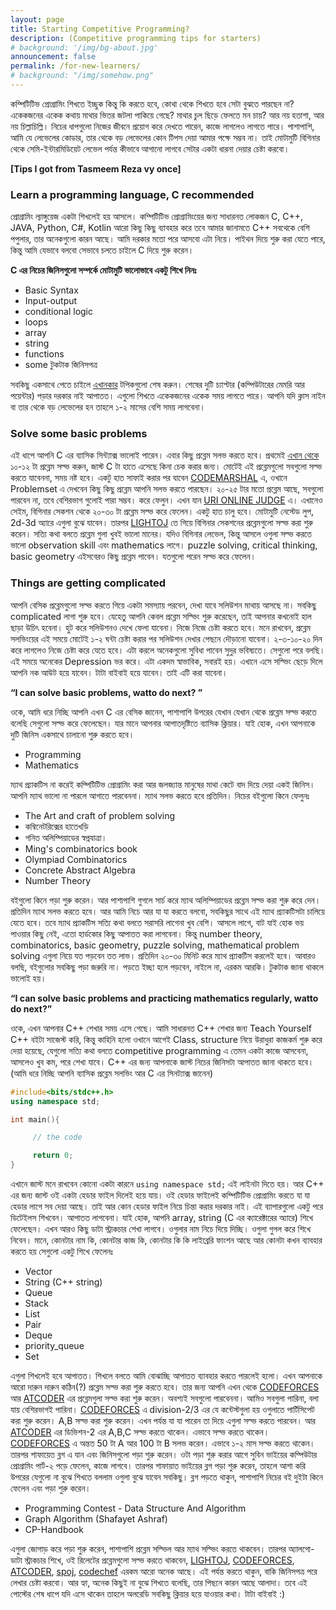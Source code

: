 ```yaml
---
layout: page
title: Starting Competitive Programming?
description: (Competitive programming tips for starters)
# background: '/img/bg-about.jpg'
announcement: false
permalink: /for-new-learners/
# background: "/img/somehow.png"
---
```


কম্পিটিটিভ প্রোগ্রামিং শিখতে ইচ্ছুক কিন্তু কি করতে হবে, কোথা থেকে শিখতে হবে সেটা বুঝতে পারছেন না? একেকজনের একেক কথায় মাথার ভিতর জটলা পাকিয়ে গেছে? মাথার চুল ছিড়ে ফেলতে মন চায়? আর নয় হতাশা, আর নয় চিল্লাচিল্লি। নিচের ধাপগুলো নিজের জীবনে প্রয়োগ করে দেখতে পারেন, কাজে লাগলেও লাগতে পারে। পাশাপাশি, আমি যে লেভেলের কোডার, তার থেকে বড় লেভেলের কোন টিপস দেয়া আমার পক্ষে সম্ভব না। তাই মোটামুটি বিগিনার থেকে সেমি-ইন্টারমিডিয়েট লেভেল পর্যন্ত কীভাবে আগানো লাগবে সেটার একটা ধারনা দেয়ার চেষ্টা করবো।

**[Tips I got from Tasmeem Reza vy once]**

### Learn a programming language, C recommended

প্রোগ্রামিং ল্যাঙ্গুয়েজ একটা শিখলেই হয় আসলে। কম্পিটিটিভ প্রোগ্রামিংয়ের জন্য সাধারনত লোকজন C, C++, JAVA, Python, C#, Kotlin আরো কিছু কিছু ব্যাবহার করে তবে আমার জানামতে C++ সবথেকে বেশি পপুলার, তার অনেকগুলো কারন আছে। আমি দরকার মতো পরে আসবো এটা নিয়ে। পাইথন দিয়ে শুরু করা যেতে পারে, কিন্তু আমি যেভাবে বলবো সেভাবে চলতে চাইলে C দিয়ে শুরু করেন।

**C এর নিচের জিনিসগুলো সম্পর্কে মোটামুটি ভালোভাবে একটু শিখে নিনঃ**

-   Basic Syntax
-   Input-output
-   conditional logic
-   loops
-   array
-   string
-   functions
-   some টুকটাক জিনিসপত্র

সবকিছু একসাথে পেতে চাইলে [এখানকার](http://cpbook.subeen.com/) টপিকগুলো শেষ করুন। শেষের দুটি চ্যাপ্টার (কম্পিউটারের মেমরি আর পয়েন্টার) পড়ার দরকার নাই আপাতত। এগুলো শিখতে একেকজনের একেক সময় লাগতে পারে। আপনি যদি ক্লাস নাইন বা তার থেকে বড় লেভেলের হন তাহলে ১-২ মাসের বেশি সময় লাগবেনা।

### Solve some basic problems

এই ধাপে আপনি C এর ব্যাসিক সিন্ট্যাক্স ভালোই পারেন। এবার কিছু প্রব্লেম সলভ করতে হবে। প্রথমেই [এখান থেকে](http://cpbook.subeen.com/p/blog-page_11.html) ১০-১২ টা প্রব্লেম সল্ভ করুন, জাস্ট C টা হাতে এসেছে কিনা চেক করার জন্য। মোটেই এই প্রব্লেমগুলো সবগুলো সল্ভ করতে যাবেননা, সময় নষ্ট হবে। একটু হাত সাফাই করার পর যাবেন [CODEMARSHAL](https://algo.codemarshal.org/) এ, ওখানে Problemset এ দেখবেন কিছু কিছু প্রব্লেম আপনি সলভ করতে পারছেন। ২০-২৫ টার মতো প্রব্লেম আছে, সবগুলো পারবেন না, তবে বেশিরভাগ গুলোই পারা সম্ভব। করে ফেলুন। এখন যান [URI ONLINE JUDGE](https://www.urionlinejudge.com.br/) এ। এখানেও সেইম, বিগিনার সেকশন থেকে ২০-৩০ টা প্রব্লেম সল্ভ করে ফেলেন। একটু হাত চালু হবে। মোটামুটি নেস্টেড লুপ, 2d-3d অ্যারে এগুলা বুঝে যাবেন। তারপর [LIGHTOJ](http://lightoj.com/) তে গিয়ে বিগিনার সেকশনের প্রব্লেমগুলো সল্ভ করা শুরু করেন। সত্যি কথা বলতে প্রব্লেম গুলা খুবই ভালো মানের। যদিও বিগিনার লেভেল, কিন্তু আসলে ওগুলা সল্ভ করতে ভালো observation skill এবং mathematics লাগে। puzzle solving, critical thinking, basic geometry এইসবেরও কিছু প্রব্লেম পাবেন। যতগুলো পরেন সল্ভ করে ফেলেন।

### Things are getting complicated

আপনি বেসিক প্রব্লেমগুলো সল্ভ করতে গিয়ে একটা সমস্যায় পরবেন, দেখা যাবে সলিউশন মাথায় আসছে না। সবকিছু complicated লাগা শুরু হবে। যেহেতু আপনি কেবল প্রব্লেম সল্ভিং শুরু করেছেন, তাই আপনার কখনোই হাল ছাড়া উচিৎ হবেনা। হুট করে সলিউশনও দেখে ফেলা যাবেনা। নিজে নিজে চেষ্টা করতে হবে। মনে রাখবেন, প্রব্লেম সলভিংয়ের এই সময়ে মোটেই ১-২ ঘন্টা চেষ্টা করার পর সলিউশন দেখার পেছনে দৌড়ানো যাবেনা। ২-৩-১০-২০ দিন করে লাগলেও নিজে চেষ্টা করে যেতে হবে। এটা করলে অনেকগুলো সুবিধা পাবেন সুদুর ভবিষ্যতে। সেগুলো পরে বলছি। এই সময়ে অনেকের Depression ভর করে। এটা একদম স্বাভাবিক, সবারই হয়। এখানে এসে সল্ভিং ছেড়ে দিলে আপনি নক আউট হয়ে যাবেন। টাটা বাইবাই হয়ে যাবেন। তাই এটি করা যাবেনা।

**“I can solve basic problems, watto do next? ”**

ওকে, আমি ধরে নিচ্ছি আপনি এখন C এর বেসিক জানেন, পাশাপাশি উপরের যেখান যেখান থেকে প্রব্লেম সল্ভ করতে বলেছি সেগুলো সল্ভ করে ফেলেছেন। যার মানে আপনার আপাতদৃষ্টিতে ব্যাসিক ক্লিয়ার। যাই হোক, এখন আপনাকে দুটি জিনিস একসাথে চালানো শুরু করতে হবে।

-   Programming
-   Mathematics

ম্যাথ প্র্যাকটিস না করেই কম্পিটিটিভ প্রোগ্রামিং করা আর জলজ্যান্ত মানুষের মাথা কেটে বাদ দিয়ে দেয়া একই জিনিস। আপনি ম্যাথ ভালো না পারলে আগাতে পারবেননা। ম্যাথ সলভ করতে হবে প্রতিদিন। নিচের বইগুলো কিনে ফেলুনঃ

-   The Art and craft of problem solving
-   কম্বিনেটরিক্সের হাতেখড়ি
-   গনিত অলিম্পিয়াডের স্বপ্নযাত্রা।
-   Ming's combinatorics book
-   Olympiad Combinatorics
-   Concrete Abstract Algebra
-   Number Theory

বইগুলো কিনে পড়া শুরু করেন। আর পাশাপাশি গুগলে সার্চ করে ম্যাথ অলিম্পিয়াডের প্রব্লেম সল্ভ করা শুরু করে দেন। প্রতিদিন ম্যাথ সলভ করতে হবে। আর আমি নিচে আর যা যা করতে বলবো, সবকিছুর সাথে এই ম্যাথ প্র্যাকটিসটা চালিয়ে যেতে হবে। তবে ম্যাথ প্র্যাকটিস সত্যি কথা বলতে সরাসরি লাগেনা খুব বেশি। আসলে লাগে, বাট যাই হোক ভয় পাওয়ার কিছু নেই, এতো হার্ডকোর কিছু আপাতত করা লাগবেনা। কিন্তু number theory, combinatorics, basic geometry, puzzle solving, mathematical problem solving এগুলা নিয়ে যত পড়বেন তত লাভ। প্রতিদিন ২০-৩০ মিনিট করে ম্যাথ প্র্যাকটিস করলেই হবে। আবারও বলছি, বইগুলোর সবকিছু পড়া জরুরি না। পড়তে ইচ্ছা হলে পড়বেন, নাইলে না, এরকম আরকি। টুকটাক জানা থাকলে ভালোই হয়।

**“I can solve basic problems and practicing mathematics regularly, watto do next?”**

ওকে, এখন আপনার C++ শেখার সময় এসে গেছে। আমি সাধারনত C++ শেখার জন্য Teach Yourself C++ বইটা সাজেস্ট করি, কিন্তু কাহিনি হলো ওখানে আগেই Class, structure নিয়ে উরাধুরা কাজকর্ম শুরু করে দেয়া হয়েছে, যেগুলো সত্যি কথা বলতে competitive programming এ তেমন একটা কাজে আসবেনা, আসলেও খুব কম, পরে শেখা যাবে। C++ এর জন্য আপনাকে জাস্ট নিচের জিনিসটা আপাতত জানা থাকতে হবে। (আমি ধরে নিচ্ছি আপনি ব্যাসিক প্রব্লেম সলভিং আর C এর সিনট্যাক্স জানেন)

```cpp
#include<bits/stdc++.h>
using namespace std;

int main(){

     // the code

     return 0;
}
```

এখানে জাস্ট মনে রাখবেন কোনো একটা কারনে ‍‍`using namespace std;` এই লাইনটা দিতে হয়। আর C++ এর জন্য জাস্ট ওই একটা হেডার ফাইল দিলেই হয়ে যায়। ওই হেডার ফাইলেই কম্পিটিটিভ প্রোগ্রামিং করতে যা যা হেডার লাগে সব দেয়া আছে। তাই আর কোন হেডার ফাইল নিয়ে চিন্তা করার দরকার নাই। এই ব্যাপারগুলো একটু পরে ডিটেইলস শিখবেন। আপাতত লাগবেনা। যাই হোক, আপনি array, string (C এর ক্যারেক্টারের অ্যারে) শিখে ফেলেছেন। এখন আরও কিছু ডাটা স্ট্রাকচার শেখা লাগবে। ওগুলার নাম নিচে দিয়ে দিচ্ছি। ওগুলা গুগল করে শিখে নিবেন। মানে, কোনটার নাম কি, কোনটার কাজ কি, কোনটার কি কি লাইব্রেরি ফাংশন আছে আর কোনটা কখন ব্যাবহার করতে হয় সেগুলো একটু শিখে ফেলেনঃ

-   Vector
-   String (C++ string)
-   Queue
-   Stack
-   List
-   Pair
-   Deque
-   priority_queue
-   Set

এগুলা শিখলেই হবে আপাতত। শিখলে বলতে আমি বোঝাচ্ছি আপাতত ব্যাবহার করতে পারলেই হলো। এখন আপনাকে আরো দারুন দারুন কঠিন(?) প্রব্লেম সল্ভ করা শুরু করতে হবে। তার জন্য আপনি এখন থেকে [CODEFORCES](http://codeforces.com/) আর [ATCODER](https://atcoder.jp/) এর প্রব্লেমগুলা সল্ভ করা শুরু করেন। অবশ্যই সবগুলো পারবেননা। আমিও সবগুলা পারিনা, বলা যায় বেশিরভাগই পারিনা। [CODEFORCES](http://codeforces.com/) এ division-2/3 এর যে কন্টেস্টগুলা হয় ওগুলাতে পার্টিসিপেট করা শুরু করেন। A,B সল্ভ করা শুরু করেন। এখন পর্যন্ত যা যা পারেন তা দিয়ে এগুলা সল্ভ করতে পারবেন। আর [ATCODER](https://atcoder.jp/) এর ডিভিশন-2 এর A,B,C সল্ভ করতে থাকেন। এভাবে সল্ভ করতে থাকেন। [CODEFORCES](http://codeforces.com/) এ অন্তত 50 টা A আর 100 টা B সলভ করেন। এভাবে ১-২ মাস সল্ভ করতে থাকেন। তারপর শাফায়েত ব্লগ এ যান এবং জিনিসগুলো পড়া শুরু করেন। ওটা পড়া শুরু করার আগে সুবিন ভাইয়ের কম্পিউটার প্রোগ্রামিং পার্ট-২ পড়ে ফেলেন, কাজে লাগবে। তারপর শাফায়াত ভাইয়ের ব্লগ পড়া শুরু করেন, তাহলে আশা করি উপরের যেগুলো না বুঝে শিখতে বললাম ওগুলা বুঝে যাবেন সবকিছু। ব্লগ পড়তে থাকুন, পাশাপাশি নিচের বই দুইটা কিনে ফেলেন এবং পড়া শুরু করেন।

-   Programming Contest - Data Structure And Algorithm
-   Graph Algorithm (Shafayet Ashraf)
-   CP-Handbook

এগুলা জোগাড় করে পড়া শুরু করেন, পাশাপাশি প্রব্লেম সল্ভিল আর ম্যাথ সল্ভিং করতে থাকবেন। তারপর অ্যালগো-ডাটা স্ট্রাকচার শিখে, ওই রিলেটের প্রব্লেমগুলো সল্ভ করতে থাকবেন, [LIGHTOJ](http://lightoj.com/), [CODEFORCES](http://codeforces.com/), [ATCODER](https://atcoder.jp/), [spoj](https://www.spoj.com/), [codechef](https://www.codechef.com/) এরকম আরো অনেক আছে। এই পর্যন্ত করতে থাকুন, বাকি জিনিসপত্র পরে লেখার চেষ্টা করবো। আর হ্যা, অনেক কিছুই না বুঝে শিখতে বলেছি, তার পিছনে কারন আছে আলাদা। তবে এই পোস্টের শেষ ধাপে যদি এসে থাকেন তাহলে অলরেডি সবকিছু ক্লিয়ার হয়ে যাওয়ার কথা। টাটা বাইবাই :)
